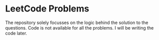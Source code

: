 # LeetCode Problems

The repository solely focusses on the logic behind the solution to the questions.
Code is not available for all the problems.
I will be writing the code later.
